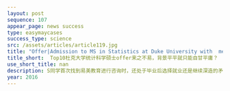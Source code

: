 ```yaml
---
layout: post
sequence: 107
appear_page: news success
type: easymaycases
success_type: science
src: /assets/articles/article119.jpg
title: "Offer|Admission to MS in Statistics at Duke University with  mediocre background."
title_short:  Top10杜克大学统计科学硕士offer来之不易，背景平平就只能自甘平庸？
use_short_title: nan
description: S同学首次找到易美教育进行咨询时，还处于毕业后选择就业还是继续深造的矛盾当中。一方面，他认为自己的本科专业具有优势，作为STEM专业，他想将自己四年所学用在实际工作中；另一方面，在当今的就业环境下，Top80的本科背景，地理位置又不好让他在专业领域很难有立足之地。然而如果现在开始准备研究生考试，S同学现有的绩点和基本处于零起步的GRE让他对于研究生申请望而生畏。易美VIP团队凭借多年的服务经验，首先帮助S同学的对于未来进行了梳理和规划。现阶段，S同学的专业背景并不是非常突出，且本科学校所处偏僻，没有充足的人脉资源和就业机会。再加上父母一直期待他能有进一步的深造，也让他心中的大天平更偏向选择继续读研。
year: 2016
---
```


